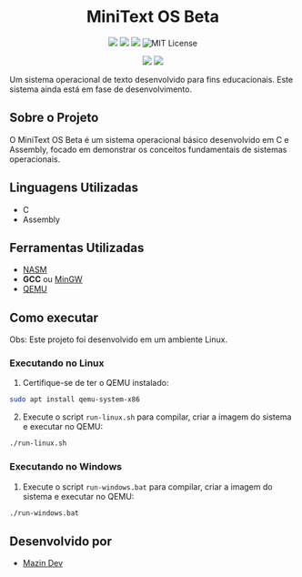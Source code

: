 <h1 align="center">MiniText OS Beta</h1>

<p align="center">
  <img src="https://img.shields.io/badge/Status-Beta-yellow">
  <img src="https://img.shields.io/badge/Linguagens-C%20%7C%20Assembly-blue">
  <img src="https://img.shields.io/badge/Ferramentas-NASM%20%7C%20GCC%20%7C%20QEMU-green">
  <img src="https://img.shields.io/badge/MIT-License-green.svg" alt="MIT License">
</p>
<p align="center">
   <img src="https://img.shields.io/github/stars/mazinn444/MiniText-OS?style=social">
  <img src="https://img.shields.io/github/forks/mazinn444/MiniText-OS?style=social">
</p>

Um sistema operacional de texto desenvolvido para fins educacionais. Este sistema ainda está em fase de desenvolvimento.

## Sobre o Projeto

O MiniText OS Beta é um sistema operacional básico desenvolvido em C e Assembly, focado em demonstrar os conceitos fundamentais de sistemas operacionais.

## Linguagens Utilizadas

- C
- Assembly

## Ferramentas Utilizadas

- [NASM](https://www.nasm.us/pub/nasm/releasebuilds/?C=M;O=D)
- **GCC** ou [MinGW]([https://www.mingw.org/](https://sourceforge.net/projects/mingw/))
- [QEMU](https://www.qemu.org/download/)

## Como executar

Obs: Este projeto foi desenvolvido em um ambiente Linux.

### Executando no Linux

1. Certifique-se de ter o QEMU instalado:

```bash
sudo apt install qemu-system-x86
```

2. Execute o script `run-linux.sh` para compilar, criar a imagem do sistema e executar no QEMU:

```bash
./run-linux.sh
```

### Executando no Windows

1. Execute o script `run-windows.bat` para compilar, criar a imagem do sistema e executar no QEMU:

```bash
./run-windows.bat
```

## Desenvolvido por

- [Mazin Dev](https://github.com/mazinn444)
